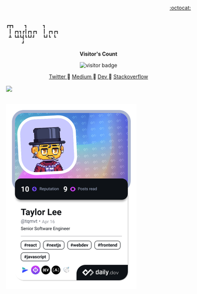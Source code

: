 <br>
<div align="right">
  <a href="https://gist.github.com/tqmvt/" target="_blank"> :octocat: </a>
</div>
<br>

```
┏┳┓    ┓      ┓     
 ┃ ┏┓┓┏┃┏┓┏┓  ┃ ┏┓┏┓
 ┻ ┗┻┗┫┗┗┛┛   ┗┛┗ ┗ 
      ┛             
```

<p align="center"><b>Visitor's Count</b></p>
<p align="center"><img src="https://profile-counter.glitch.me/tqmvt/count.svg" alt="visitor badge"/></p>

<div align="center">
  <a href="https://twitter.com/_tqmvt" target="_blank"> Twitter </a> 🔸
  <a href="https://medium.com/@tqmvt" target="_blank"> Medium </a> 🔸
  <a href="https://dev.to/tqmvt" target="_blank"> Dev </a> 🔸
  <a href="https://stackoverflow.com/users/13993901" target="_blank"> Stackoverflow </a>
</div>

<br>
<div align="left">
  <a href="https://www.codewars.com/users/tqmvt" target="_blank">
    <img src="https://www.codewars.com/users/tqmvt/badges/micro" />
  </a>
</div>
<br>

<a href="https://app.daily.dev/tqmvt"><img src="./devcard.png" width="356" alt="Taylor Lee's Dev Card"/></a>